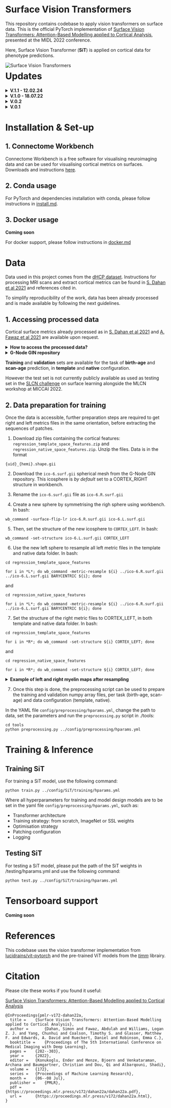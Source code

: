 # Surface Vision Transformers

This repository contains codebase to apply vision transformers on surface data. This is the official PyTorch implementation of [Surface Vision Transformers: Attention-Based Modelling applied to Cortical Analysis](https://arxiv.org/abs/2203.16414), presented at the MIDL 2022 conference.  


Here, Surface Vision Transformer (**SiT**) is applied on cortical data for phenotype predictions.

<img src="./docs/sit_gif.gif"
     alt="Surface Vision Transformers"
     style="float: left; margin-right: 10px;" />

# Updates

<details>
    <summary><b> V.1.1 - 12.02.24</b></summary>
    Major codebase update - 12.02.24
    <ul type="circle">
        <li> Adding masked patch pretraining code to codebase</li>
        <li> can be run as simply as with: python pretrain.py ../config/SiT/pretraining/mpp.yml </li>
    </ul>
</details>


<details>
    <summary><b> V.1.0 - 18.07.22</b></summary>
    Major codebase update - 18.07.22
    <ul type="circle">
        <li> birth age and scan age prediction tasks</li>
        <li> simplifying training script </li>
        <li> adding birth age prediction script </li>
        <li> simplifying preprocessing script </li>
        <li> ingle config file tasks (scan age / birth age) and data configurations (template / native)</li>
        <li> adding mesh indices to extract non-overlapping triangular patches from a cortical mesh ico 6 sphere representation</li>
    </ul>
</details>

<details>
    <summary><b> V.0.2</b></summary>
    Update - 25.05.22
    <ul type="circle">
        <li> testing file and config </li>
        <li> installation guidelines </li>
        <li> data access </li>
    </ul>
</details>

<details>
    <summary><b> V.0.1</b></summary>
    Initial commits - 12.10.21
    <ul type="circle">
        <li> training script </li>
        <li> README </li>
        <li> config file for training </li>
    </ul>
</details>

# Installation & Set-up

## 1. Connectome Workbench

Connectome Workbench is a free software for visualising neuroimaging data and can be used for visualising cortical metrics on surfaces. Downloads and instructions [here](https://www.humanconnectome.org/software/connectome-workbench). 

## 2. Conda usage

For PyTorch and dependencies installation with conda, please follow instructions in [install.md](docs/install.md).

## 3. Docker usage

**Coming soon**

For docker support, please follow instructions in [docker.md](docs/docker.md)

# Data 

Data used in this project comes from the [dHCP dataset](http://www.developingconnectome.org/). Instructions for processing MRI scans and extract cortical metrics can be found in [S. Dahan et al 2021](https://arxiv.org/abs/2203.16414) and references cited in.

To simplify reproducibility of the work, data has been already processed and is made available by following the next guidelines. 



## 1. Accessing processed data

Cortical surface metrics already processed as in [S. Dahan et al 2021](https://arxiv.org/abs/2203.16414) and [A. Fawaz et al 2021](https://www.biorxiv.org/content/10.1101/2021.12.01.470730v1) are available upon request. 

<details>
    <summary><b> How to access the processed data?</b></summary>
    <p>
    To access the data please:
    <br>
        <ul type="circle">
            <li>Sign in <a href="https://data.developingconnectome.org/app/template/Login.vm">here</a> </li>
            <li>Sign the dHCP open access agreement </li>
            <li> Forward the confirmation email to <b> slcn.challenge@gmail.com</b>  </li>
        </ul>
    </br>
    </p>
</details>
<details>
  <summary><b> G-Node GIN repository</b></summary>
      <p>
      Once the confirmation has been sent, you will have access to the <b>G-Node GIN repository</b> containing the data already processed.
      The data used for this project is in the zip files <i>`regression_native_space_features.zip`</i> and <i>`regression_template_space_features.zip`</i>. You also need to use the <i>`ico-6.surf.gii`</i> spherical mesh. 
       <img src="./docs/g-node.png"
        alt="Surface Vision Transformers"
        width="400" 
        height="300"
        style="float: left; margin-right: 6px;"/>
      </p>
</details>

**Training** and **validation** sets are available for the task of **birth-age** and **scan-age** prediction, in **template** and **native** configuration.

However the test set is not currently publicly available as used as testing set in the [SLCN challenge](https://slcn.grand-challenge.org/) on surface learning alongside the MLCN workshop at MICCAI 2022. 

## 2. Data preparation for training

Once the data is accessible, further preparation steps are required to get right and left metrics files in the same orientation, before extracting the sequences of patches.

1. Download zip files containing the cortical features: `regression_template_space_features.zip` and `regression_native_space_features.zip`. Unzip the files. Data is in the format
```
{uid}_{hemi}.shape.gii 
```

2. Download the `ico-6.surf.gii` spherical mesh from the G-Node GIN repository. This icosphere is *by default* set to a CORTEX_RIGHT structure in workbench. 

3. Rename the `ico-6.surf.gii` file as `ico-6.R.surf.gii`

4. Create a new sphere by symmetrising the righ sphere using workbench. In bash:

```
wb_command -surface-flip-lr ico-6.R.surf.gii ico-6.L.surf.gii
```
5. Then, set the structure of the new icosphere to `CORTEX_LEFT`. In bash:
```
wb_command -set-structure ico-6.L.surf.gii CORTEX_LEFT
```

6. Use the new left sphere to resample all left metric files in the template and native data folder. In bash: 
```
cd regression_template_space_features

for i in *L*; do wb_command -metric-resample ${i} ../ico-6.R.surf.gii ../ico-6.L.surf.gii BARYCENTRIC ${i}; done
```
and 
```
cd regression_native_space_features

for i in *L*; do wb_command -metric-resample ${i} ../ico-6.R.surf.gii ../ico-6.L.surf.gii BARYCENTRIC ${i}; done
```

7. Set the structure of the right metric files to CORTEX_LEFT, in both template and native data folder. In bash: 
```
cd regression_template_space_features

for i in *R*; do wb_command -set-structure ${i} CORTEX_LEFT; done
```
and
```
cd regression_native_space_features

for i in *R*; do wb_command -set-structure ${i} CORTEX_LEFT; done
```


<details>
  <summary><b> Example of left and right myelin maps after resampling</b></summary>
      <p>
      Once symmetrised, both left and right hemispheres have the same orientation when visualised on a left hemipshere template. 
       <img src="./docs/left_right_example.png"
        alt="Surface Vision Transformers"
        style="float: left; margin-right: 6px;"/>
      </p>
</details>


7. Once this step is done, the preprocessing script can be used to prepare the training and validation numpy array files, per task (birth-age, scan-age) and data configuration (template, native). 

In the YAML file `config/preprocessing/hparams.yml`, change the path to data, set the parameters and run the `preprocessing.py` script in ./tools:

```
cd tools
python preprocessing.py ../config/preprocessing/hparams.yml
```

# Training & Inference

## Training SiT

For training a SiT model, use the following command:

```
python train.py ../config/SiT/training/hparams.yml
```
Where all hyperparameters for training and model design models are to be set in the yaml file `config/preprocessing/hparams.yml`, such as: 

- Transformer architecture
- Training strategy: from scratch, ImageNet or SSL weights
- Optimisation strategy
- Patching configuration
- Logging

## Testing SiT

For testing a SiT model, please put the path of the SiT weights in /testing/hparams.yml and use the following command: 

```
python test.py ../config/SiT/training/hparams.yml
```

# Tensorboard support

**Coming soon**

# References 

This codebase uses the vision transformer implementation from  
[lucidrains/vit-pytorch](https://github.com/lucidrains/vit-pytorch) and the pre-trained ViT models from the [*timm*](https://github.com/rwightman/pytorch-image-models) librairy. 

# Citation

Please cite these works if you found it useful:

[Surface Vision Transformers: Attention-Based Modelling applied to Cortical Analysis](https://arxiv.org/abs/2203.16414)

```
@InProceedings{pmlr-v172-dahan22a,
  title = 	 {Surface Vision Transformers: Attention-Based Modelling applied to Cortical Analysis},
  author =       {Dahan, Simon and Fawaz, Abdulah and Williams, Logan Z. J. and Yang, Chunhui and Coalson, Timothy S. and Glasser, Matthew F. and Edwards, A. David and Rueckert, Daniel and Robinson, Emma C.},
  booktitle = 	 {Proceedings of The 5th International Conference on Medical Imaging with Deep Learning},
  pages = 	 {282--303},
  year = 	 {2022},
  editor = 	 {Konukoglu, Ender and Menze, Bjoern and Venkataraman, Archana and Baumgartner, Christian and Dou, Qi and Albarqouni, Shadi},
  volume = 	 {172},
  series = 	 {Proceedings of Machine Learning Research},
  month = 	 {06--08 Jul},
  publisher =    {PMLR},
  pdf = 	 {https://proceedings.mlr.press/v172/dahan22a/dahan22a.pdf},
  url = 	 {https://proceedings.mlr.press/v172/dahan22a.html},
}

```


